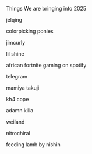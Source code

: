 Things We are bringing into 2025

jelqing

colorpicking ponies

jimcurly

lil shine 

african fortnite gaming on spotify 

telegram

mamiya takuji

kh4 cope

adamn killa

weiland

nitrochiral 

feeding lamb by nishin
